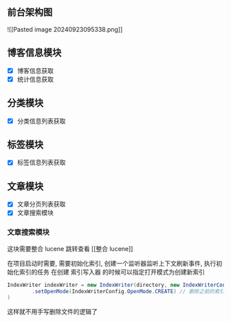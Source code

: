 ## 前台架构图
![[Pasted image 20240923095338.png]]

## 博客信息模块
- [x] 博客信息获取
- [x] 统计信息获取

## 分类模块
- [x] 分类信息列表获取

## 标签模块
- [x] 标签信息列表获取

## 文章模块
- [x] 文章分页列表获取
- [x] 文章搜索模块

### 文章搜索模块
这块需要整合 lucene 跳转查看 [[整合 lucene]]

在项目启动时需要, 需要初始化索引, 创建一个监听器监听上下文刷新事件, 执行初始化索引的任务
在创建 索引写入器 的时候可以指定打开模式为创建新索引
```java
IndexWriter indexWriter = new IndexWriter(directory, new IndexWriterConfig(analyzer)  
        .setOpenMode(IndexWriterConfig.OpenMode.CREATE) // 删除之前的索引, 创建索引  
)
```
这样就不用手写删除文件的逻辑了



